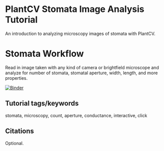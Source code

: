 # PlantCV Stomata Image Analysis Tutorial

An introduction to analyzing microscopy images of stomata with PlantCV.

# Stomata Workflow

Read in image taken with any kind of camera or brightfield microscope and analyze for number of stomata, stomatal aperture, width, length, and more properties. 


[![Binder](https://mybinder.org/badge_logo.svg)](https://mybinder.org/v2/gh/danforthcenter/plantcv-stomata-tutorial/HEAD)

## Tutorial tags/keywords

stomata, microscopy, count, aperture, conductance, interactive, click

## Citations

Optional.
